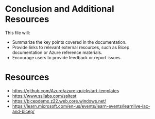 # Conclusion and Additional Resources

This file will:

- Summarize the key points covered in the documentation.
- Provide links to relevant external resources, such as Bicep documentation or Azure reference materials.
- Encourage users to provide feedback or report issues.

# Resources

- https://github.com/Azure/azure-quickstart-templates
- https://www.ssllabs.com/ssltest
- https://bicepdemo.z22.web.core.windows.net/
- https://learn.microsoft.com/en-us/events/learn-events/learnlive-iac-and-bicep/
